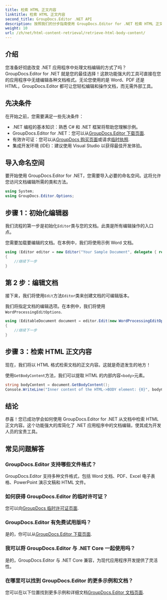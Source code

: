 ```yaml
---
title: 检索 HTML 正文内容
linktitle: 检索 HTML 正文内容
second_title: GroupDocs.Editor .NET API
description: 按照我们的分步指南使用 GroupDocs.Editor for .NET 检索 HTML 正文内容。轻松增强您的 .NET 应用程序。
weight: 10
url: /zh/net/html-content-retrieval/retrieve-html-body-content/
---
```

## 介绍
您准备好彻底改变 .NET 应用程序中处理文档编辑的方式了吗？GroupDocs.Editor for .NET 就是您的最佳选择！这款功能强大的工具可直接在您的应用程序中无缝编辑各种文档格式。无论您使用的是 Word、PDF 还是 HTML，GroupDocs.Editor 都可让您轻松编辑和操作文档，而无需外部工具。
## 先决条件
在开始之前，您需要满足一些先决条件：
- .NET 编程的基本知识：熟悉 C# 和 .NET 框架将帮助您理解示例。
-  GroupDocs.Editor for .NET：您可以从[GroupDocs.Editor 下载页面](https://releases.groupdocs.com/editor/net/).
- 有效许可证：您可以从[GroupDocs 购买页面](https://purchase.groupdocs.com/buy)或请求[临时执照](https://purchase.groupdocs.com/temporary-license/).
- 集成开发环境 (IDE)：建议使用 Visual Studio 以获得最佳开发体验。
## 导入命名空间
要开始使用 GroupDocs.Editor for .NET，您需要导入必要的命名空间。这将允许您访问文档编辑所需的类和方法。
```csharp
using System;
using GroupDocs.Editor.Options;
```
## 步骤 1：初始化编辑器
我们流程的第一步是初始化`Editor`类与您的文档。此类是所有编辑操作的入口点。

您需要加载要编辑的文档。在本例中，我们将使用示例 Word 文档。
```csharp
using (Editor editor = new Editor("Your Sample Document", delegate { return new WordProcessingLoadOptions(); }))
{
    //继续下一步
}
```
## 第 2 步：编辑文档
接下来，我们将使用`Edit`方法`Editor`类来创建文档的可编辑版本。

我们将指定文档的编辑选项。在本例中，我们将使用`WordProcessingEditOptions`.
```csharp
using (EditableDocument document = editor.Edit(new WordProcessingEditOptions()))
{
    //继续下一步
}
```
## 步骤 3：检索 HTML 正文内容
现在，我们将以 HTML 格式检索文档的正文内容。这就是奇迹发生的地方！

使用`GetBodyContent`方法，我们可以提取 HTML 的内部内容`<body>`元素。
```csharp
string bodyContent = document.GetBodyContent();
Console.WriteLine("Inner content of the HTML->BODY element: {0}", bodyContent);
```

## 结论
恭喜！您已成功学会如何使用 GroupDocs.Editor for .NET 从文档中检索 HTML 正文内容。这个功能强大的库简化了 .NET 应用程序中的文档编辑，使其成为开发人员的宝贵工具。
## 常见问题解答
### GroupDocs.Editor 支持哪些文件格式？
GroupDocs.Editor 支持多种文件格式，包括 Word 文档、PDF、Excel 电子表格、PowerPoint 演示文稿和 HTML 文件。
### 如何获得 GroupDocs.Editor 的临时许可证？
您可以向[GroupDocs 临时许可证页面](https://purchase.groupdocs.com/temporary-license/).
### GroupDocs.Editor 有免费试用版吗？
是的，你可以从[GroupDocs.Editor 下载页面](https://releases.groupdocs.com/).
### 我可以将 GroupDocs.Editor 与 .NET Core 一起使用吗？
是的，GroupDocs.Editor 与 .NET Core 兼容，为现代应用程序开发提供了灵活性。
### 在哪里可以找到 GroupDocs.Editor 的更多示例和文档？
您可以在以下位置找到更多示例和详细文档[GroupDocs.Editor 文档页面](https://tutorials.groupdocs.com/editor/net/).